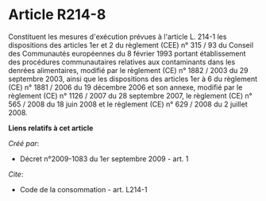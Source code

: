 # Article R214-8

Constituent les mesures d'exécution prévues à l'article L. 214-1 les dispositions des articles 1er et 2 du règlement (CEE) n°
315 / 93 du Conseil des Communautés européennes du 8 février 1993 portant établissement des procédures communautaires
relatives aux contaminants dans les denrées alimentaires, modifié par le règlement (CE) n° 1882 / 2003 du 29 septembre 2003,
ainsi que les dispositions des articles 1er à 6 du règlement (CE) n° 1881 / 2006 du 19 décembre 2006 et son annexe, modifié
par le règlement (CE) n° 1126 / 2007 du 28 septembre 2007, le règlement (CE) n° 565 / 2008 du 18 juin 2008 et le règlement
(CE) n° 629 / 2008 du 2 juillet 2008.

**Liens relatifs à cet article**

_Créé par_:

  - Décret n°2009-1083 du 1er septembre 2009 - art. 1

_Cite_:

  - Code de la consommation - art. L214-1
